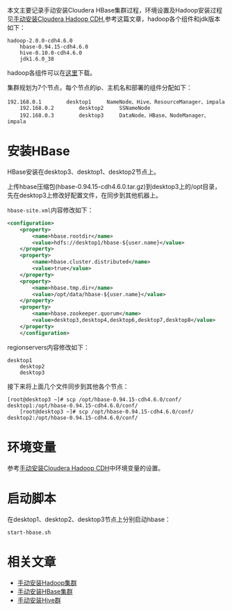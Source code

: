 本文主要记录手动安装Cloudera HBase集群过程，环境设置及Hadoop安装过程见[手动安装Cloudera Hadoop CDH](hadoop_images_03_24_manual-install-cloudera-hadoop-cdh),参考这篇文章，hadoop各个组件和jdk版本如下：

    hadoop-2.0.0-cdh4.6.0
    	hbase-0.94.15-cdh4.6.0
    	hive-0.10.0-cdh4.6.0
    	jdk1.6.0_38

hadoop各组件可以在[这里](http://archive.cloudera.com/cdh4/cdh/4/)下载。


集群规划为7个节点，每个节点的ip、主机名和部署的组件分配如下：

    192.168.0.1        desktop1     NameNode、Hive、ResourceManager、impala
    	192.168.0.2        desktop2     SSNameNode
    	192.168.0.3        desktop3     DataNode、HBase、NodeManager、impala



# 安装HBase

HBase安装在desktop3、desktop1、desktop2节点上。


上传hbase压缩包(hbase-0.94.15-cdh4.6.0.tar.gz)到desktop3上的/opt目录，先在desktop3上修改好配置文件，在同步到其他机器上。


`hbase-site.xml`内容修改如下：

```xml
<configuration>
	<property>
		<name>hbase.rootdir</name>
		<value>hdfs://desktop1/hbase-${user.name}</value>
	</property>
	<property>
		<name>hbase.cluster.distributed</name>
		<value>true</value>
	</property>
	<property>
		<name>hbase.tmp.dir</name>
		<value>/opt/data/hbase-${user.name}</value>
	</property>
	<property>
		<name>hbase.zookeeper.quorum</name>
		<value>desktop3,desktop4,desktop6,desktop7,desktop8</value>
	</property>
	</configuration>
```

regionservers内容修改如下：

    desktop1
    	desktop2
    	desktop3

接下来将上面几个文件同步到其他各个节点：

    [root@desktop3 ~]# scp /opt/hbase-0.94.15-cdh4.6.0/conf/ desktop1:/opt/hbase-0.94.15-cdh4.6.0/conf/
    	[root@desktop3 ~]# scp /opt/hbase-0.94.15-cdh4.6.0/conf/ desktop2:/opt/hbase-0.94.15-cdh4.6.0/conf/



# 环境变量

参考[手动安装Cloudera Hadoop CDH](hadoop_hadoop_images_03_24_manual-install-cloudera-hadoop-cdh)中环境变量的设置。 

# 启动脚本

在desktop1、desktop2、desktop3节点上分别启动hbase：

    start-hbase.sh



# 相关文章

- [手动安装Hadoop集群](hadoop_2019_03_24_manual-install-cloudera-hadoop-cdh)
- [手动安装HBase集群](hadoop_2019_03_24_manual-install-cloudera-hbase-cdh)
- [手动安装Hive群](hadoop_2019_03_24_manual-install-cloudera-hive-cdh)
